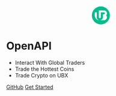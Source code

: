 <!-- _coverpage.md -->

<div class="flex-alc">
<svg viewBox="0 0 31 32" fill="none" xmlns="http://www.w3.org/2000/svg" style="width:50px;height:50px" class="my_mr8__ozg6q"><g id="Group 40465"><path id="Vector" d="M15.2947 31.1479C23.7417 31.1479 30.5893 24.3003 30.5893 15.8533C30.5893 7.40625 23.7417 0.558594 15.2947 0.558594C6.84767 0.558594 0 7.40625 0 15.8533C0 24.3003 6.84767 31.1479 15.2947 31.1479Z" fill="#01BD8D"></path><path id="Vector_2" d="M8.33702 10.5404H4.94385V15.7696C4.94385 20.34 8.72606 24.0453 13.3915 24.0453H20.3817C23.2875 24.0453 25.6429 21.7378 25.6429 18.8912V18.6536C25.6429 16.9499 24.7256 16.0036 24.2515 15.6705L24.1125 15.5828C25.2704 14.7596 25.6321 13.9817 25.6321 12.1832V12.1485C25.6321 9.50011 23.4405 7.35352 20.7375 7.35352H11.9346V19.0524C11.9346 19.9444 12.6724 20.6673 13.583 20.6673C14.4935 20.6673 15.2314 19.9444 15.2314 19.0524V10.5836H20.5656C21.4834 10.5836 22.2277 11.3124 22.2277 12.2119C22.2277 13.1109 21.4838 13.8401 20.5656 13.8401H18.743V19.0969C18.743 21.8007 16.4888 24.0453 13.7287 24.0453H13.2594C10.5431 24.0453 8.33702 21.8558 8.33702 19.1948V10.5404Z" fill="white"></path></g></svg>
<!-- <p class="brand">UBX OpenAPI</p>-->
</div>

<style>
.flex-alc {
    display: flex;
    align-items: center;
    justify-content: center;
}
.brand {
    font-size: 20px;
    font-weight: 600;
    margin-right: 23px
}
</style>

# OpenAPI

- Interact With Global Traders
- Trade the Hottest Coins
- Trade Crypto on UBX


[GitHub](https://github.com/ubx-one/API)
[Get Started](/en/README.md)
